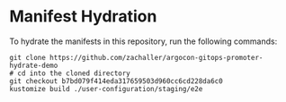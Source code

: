 # Manifest Hydration

To hydrate the manifests in this repository, run the following commands:

```shell
git clone https://github.com/zachaller/argocon-gitops-promoter-hydrate-demo
# cd into the cloned directory
git checkout b7bd079f414eda317659503d960cc6cd228da6c0
kustomize build ./user-configuration/staging/e2e
```
